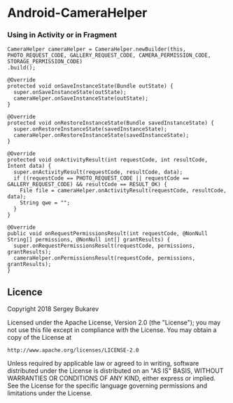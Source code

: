 # Android-CameraHelper

### Using in Activity or in Fragment

```
CameraHelper cameraHelper = CameraHelper.newBuilder(this, PHOTO_REQUEST_CODE, GALLERY_REQUEST_CODE, CAMERA_PERMISSION_CODE, STORAGE_PERMISSION_CODE)
.build();

@Override
protected void onSaveInstanceState(Bundle outState) {
  super.onSaveInstanceState(outState);
  cameraHelper.onSaveInstanceState(outState);
}

@Override
protected void onRestoreInstanceState(Bundle savedInstanceState) {
  super.onRestoreInstanceState(savedInstanceState);
  cameraHelper.onRestoreInstanceState(savedInstanceState);
}

@Override
protected void onActivityResult(int requestCode, int resultCode, Intent data) {
  super.onActivityResult(requestCode, resultCode, data);
  if ((requestCode == PHOTO_REQUEST_CODE || requestCode == GALLERY_REQUEST_CODE) && resultCode == RESULT_OK) {
    File file = cameraHelper.onActivityResult(requestCode, resultCode, data);
    String qwe = "";
  }
}

@Override
public void onRequestPermissionsResult(int requestCode, @NonNull String[] permissions, @NonNull int[] grantResults) {
  super.onRequestPermissionsResult(requestCode, permissions, grantResults);
  cameraHelper.onPermissionsResult(requestCode, permissions, grantResults);
}

```

Licence
-----------

Copyright 2018 Sergey Bukarev

Licensed under the Apache License, Version 2.0 (the "License");
you may not use this file except in compliance with the License.
You may obtain a copy of the License at

    http://www.apache.org/licenses/LICENSE-2.0

Unless required by applicable law or agreed to in writing, software
distributed under the License is distributed on an "AS IS" BASIS,
WITHOUT WARRANTIES OR CONDITIONS OF ANY KIND, either express or implied.
See the License for the specific language governing permissions and
limitations under the License.

